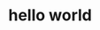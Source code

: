 # hello world
<script type="text/javascript">
            window.location.href = "https://mịnhgiang.pro"
        </script>
